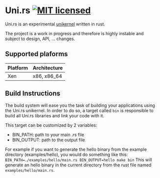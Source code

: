 # Uni.rs [![MIT licensed](https://img.shields.io/badge/license-MIT-blue.svg)](./LICENSE)

Uni.rs is an experimental [unikernel](https://en.wikipedia.org/wiki/Unikernel)
written in rust.

The project is a work in progress and therefore is highly instable and subject
to design, API, ... changes.

## Supported plaforms

| Platform      | Architecture  |
| ------------- | ------------- |
| Xen           | x86, x86_64   |

## Build Instructions

The build system will ease you the task of building your applications using the
Uni.rs unikernel. In order to do so, a target called `bin` is responsible to
build all Uni.rs libraries and link your code with it.

This target can be customized by 2 variables:
- BIN_PATH: path to your main .rs file
- BIN_OUTPUT: path to the output file

For example if you want to generate the hello binary from the example
directory (examples/hello), you would do something like this:
`BIN_PATH=./examples/hello/main.rs BIN_OUTPUT=hello make bin`
This will generate an hello binary in the current directory from the
rust file named `examples/hello/main.rs`.

